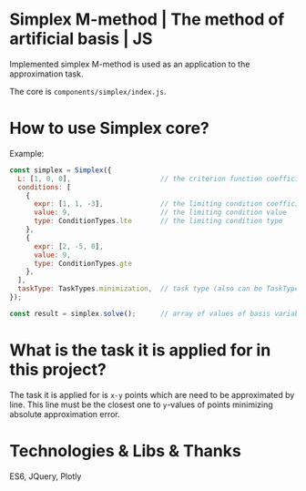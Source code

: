 # Simplex M-method | The method of artificial basis | JS
Implemented simplex M-method is used as an application to the approximation task.

The core is `components/simplex/index.js`.

# How to use Simplex core?

Example:
```js
const simplex = Simplex({
  L: [1, 0, 0],                      // the criterion function coefficients
  conditions: [
    {
      expr: [1, 1, -3],              // the limiting condition coefficients
      value: 9,                      // the limiting condition value
      type: ConditionTypes.lte       // the limiting condition type
    },
    {
      expr: [2, -5, 0],
      value: 9,
      type: ConditionTypes.gte
    },
  ],
  taskType: TaskTypes.minimization,  // task type (also can be TaskTypes.maximization)
});

const result = simplex.solve();      // array of values of basis variables
```

# What is the task it is applied for in this project?

The task it is applied for is `x-y` points which are need to be approximated by line.
This line must be the closest one to `y`-values of points minimizing absolute approximation error.

# Technologies & Libs & Thanks 

ES6, JQuery, Plotly
